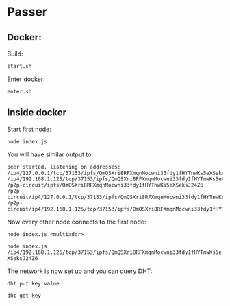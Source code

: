 # Passer

## Docker:

Build:

`start.sh`

Enter docker:

`enter.sh`

## Inside docker

Start first node:

`node index.js`

You will have similar output to:

```console
peer started. listening on addresses:
/ip4/127.0.0.1/tcp/37153/ipfs/QmQSXri8RFXmqnMocwni33fdy1fHYTnwKs5eXSeksJ24Z6
/ip4/192.168.1.125/tcp/37153/ipfs/QmQSXri8RFXmqnMocwni33fdy1fHYTnwKs5eXSeksJ24Z6
/p2p-circuit/ipfs/QmQSXri8RFXmqnMocwni33fdy1fHYTnwKs5eXSeksJ24Z6
/p2p-circuit/ip4/127.0.0.1/tcp/37153/ipfs/QmQSXri8RFXmqnMocwni33fdy1fHYTnwKs5eXSeksJ24Z6
/p2p-circuit/ip4/192.168.1.125/tcp/37153/ipfs/QmQSXri8RFXmqnMocwni33fdy1fHYTnwKs5eXSeksJ24Z6
```

Now every other node connects to the first node:

`node index.js <multiaddr>`

`node index.js /ip4/192.168.1.125/tcp/37153/ipfs/QmQSXri8RFXmqnMocwni33fdy1fHYTnwKs5eXSeksJ24Z6`

The network is now set up and you can query DHT:

`dht put key value`

`dht get key`
